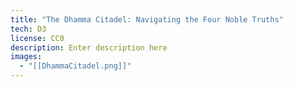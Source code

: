 ```yaml
---
title: "The Dhamma Citadel: Navigating the Four Noble Truths"
tech: D3
license: CC0
description: Enter description here
images:
  - "[[DhammaCitadel.png]]"
---
```


